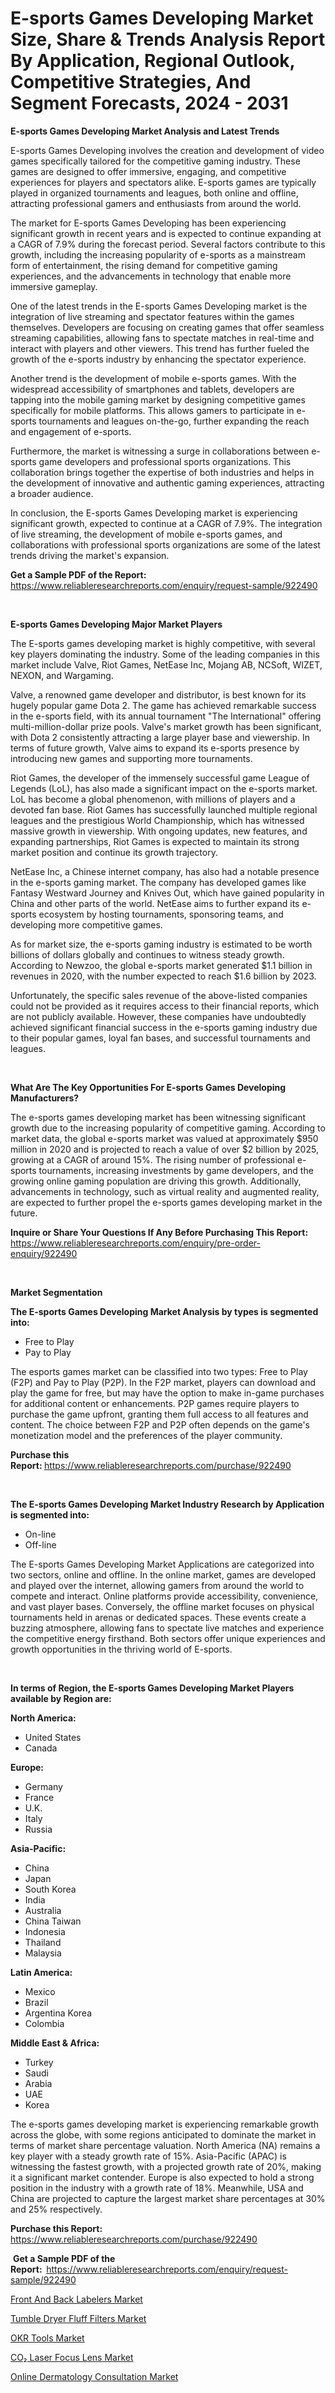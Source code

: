 <p><h1>E-sports Games Developing Market Size, Share & Trends Analysis Report By Application, Regional Outlook, Competitive Strategies, And Segment Forecasts, 2024 - 2031</h1></p><p><strong>E-sports Games Developing Market Analysis and Latest Trends</strong></p>
<p><p>E-sports Games Developing involves the creation and development of video games specifically tailored for the competitive gaming industry. These games are designed to offer immersive, engaging, and competitive experiences for players and spectators alike. E-sports games are typically played in organized tournaments and leagues, both online and offline, attracting professional gamers and enthusiasts from around the world.</p><p>The market for E-sports Games Developing has been experiencing significant growth in recent years and is expected to continue expanding at a CAGR of 7.9% during the forecast period. Several factors contribute to this growth, including the increasing popularity of e-sports as a mainstream form of entertainment, the rising demand for competitive gaming experiences, and the advancements in technology that enable more immersive gameplay.</p><p>One of the latest trends in the E-sports Games Developing market is the integration of live streaming and spectator features within the games themselves. Developers are focusing on creating games that offer seamless streaming capabilities, allowing fans to spectate matches in real-time and interact with players and other viewers. This trend has further fueled the growth of the e-sports industry by enhancing the spectator experience.</p><p>Another trend is the development of mobile e-sports games. With the widespread accessibility of smartphones and tablets, developers are tapping into the mobile gaming market by designing competitive games specifically for mobile platforms. This allows gamers to participate in e-sports tournaments and leagues on-the-go, further expanding the reach and engagement of e-sports.</p><p>Furthermore, the market is witnessing a surge in collaborations between e-sports game developers and professional sports organizations. This collaboration brings together the expertise of both industries and helps in the development of innovative and authentic gaming experiences, attracting a broader audience.</p><p>In conclusion, the E-sports Games Developing market is experiencing significant growth, expected to continue at a CAGR of 7.9%. The integration of live streaming, the development of mobile e-sports games, and collaborations with professional sports organizations are some of the latest trends driving the market's expansion.</p></p>
<p><strong>Get a Sample PDF of the Report:&nbsp;</strong> <a href="https://www.reliableresearchreports.com/enquiry/request-sample/922490">https://www.reliableresearchreports.com/enquiry/request-sample/922490</a></p>
<p>&nbsp;</p>
<p><strong>E-sports Games Developing Major Market Players</strong></p>
<p><p>The E-sports games developing market is highly competitive, with several key players dominating the industry. Some of the leading companies in this market include Valve, Riot Games, NetEase Inc, Mojang AB, NCSoft, WIZET, NEXON, and Wargaming. </p><p>Valve, a renowned game developer and distributor, is best known for its hugely popular game Dota 2. The game has achieved remarkable success in the e-sports field, with its annual tournament "The International" offering multi-million-dollar prize pools. Valve's market growth has been significant, with Dota 2 consistently attracting a large player base and viewership. In terms of future growth, Valve aims to expand its e-sports presence by introducing new games and supporting more tournaments.</p><p>Riot Games, the developer of the immensely successful game League of Legends (LoL), has also made a significant impact on the e-sports market. LoL has become a global phenomenon, with millions of players and a devoted fan base. Riot Games has successfully launched multiple regional leagues and the prestigious World Championship, which has witnessed massive growth in viewership. With ongoing updates, new features, and expanding partnerships, Riot Games is expected to maintain its strong market position and continue its growth trajectory.</p><p>NetEase Inc, a Chinese internet company, has also had a notable presence in the e-sports gaming market. The company has developed games like Fantasy Westward Journey and Knives Out, which have gained popularity in China and other parts of the world. NetEase aims to further expand its e-sports ecosystem by hosting tournaments, sponsoring teams, and developing more competitive games.</p><p>As for market size, the e-sports gaming industry is estimated to be worth billions of dollars globally and continues to witness steady growth. According to Newzoo, the global e-sports market generated $1.1 billion in revenues in 2020, with the number expected to reach $1.6 billion by 2023.</p><p>Unfortunately, the specific sales revenue of the above-listed companies could not be provided as it requires access to their financial reports, which are not publicly available. However, these companies have undoubtedly achieved significant financial success in the e-sports gaming industry due to their popular games, loyal fan bases, and successful tournaments and leagues.</p></p>
<p>&nbsp;</p>
<p><strong>What Are The Key Opportunities For E-sports Games Developing Manufacturers?</strong></p>
<p><p>The e-sports games developing market has been witnessing significant growth due to the increasing popularity of competitive gaming. According to market data, the global e-sports market was valued at approximately $950 million in 2020 and is projected to reach a value of over $2 billion by 2025, growing at a CAGR of around 15%. The rising number of professional e-sports tournaments, increasing investments by game developers, and the growing online gaming population are driving this growth. Additionally, advancements in technology, such as virtual reality and augmented reality, are expected to further propel the e-sports games developing market in the future.</p></p>
<p><strong>Inquire or Share Your Questions If Any Before Purchasing This Report:</strong> <a href="https://www.reliableresearchreports.com/enquiry/pre-order-enquiry/922490">https://www.reliableresearchreports.com/enquiry/pre-order-enquiry/922490</a></p>
<p>&nbsp;</p>
<p><strong>Market Segmentation</strong></p>
<p><strong>The E-sports Games Developing Market Analysis by types is segmented into:</strong></p>
<p><ul><li>Free to Play</li><li>Pay to Play</li></ul></p>
<p><p>The esports games market can be classified into two types: Free to Play (F2P) and Pay to Play (P2P). In the F2P market, players can download and play the game for free, but may have the option to make in-game purchases for additional content or enhancements. P2P games require players to purchase the game upfront, granting them full access to all features and content. The choice between F2P and P2P often depends on the game's monetization model and the preferences of the player community.</p></p>
<p><strong>Purchase this Report:&nbsp;</strong><a href="https://www.reliableresearchreports.com/purchase/922490">https://www.reliableresearchreports.com/purchase/922490</a></p>
<p>&nbsp;</p>
<p><strong>The E-sports Games Developing Market Industry Research by Application is segmented into:</strong></p>
<p><ul><li>On-line</li><li>Off-line</li></ul></p>
<p><p>The E-sports Games Developing Market Applications are categorized into two sectors, online and offline. In the online market, games are developed and played over the internet, allowing gamers from around the world to compete and interact. Online platforms provide accessibility, convenience, and vast player bases. Conversely, the offline market focuses on physical tournaments held in arenas or dedicated spaces. These events create a buzzing atmosphere, allowing fans to spectate live matches and experience the competitive energy firsthand. Both sectors offer unique experiences and growth opportunities in the thriving world of E-sports.</p></p>
<p>&nbsp;</p>
<p><strong>In terms of Region, the E-sports Games Developing Market Players available by Region are:</strong></p>
<p>
    <p> <strong> North America: </strong>
        <ul>
            <li>United States</li>
            <li>Canada</li>
        </ul>
        </p> 
    <p> <strong> Europe: </strong>
        <ul>
            <li>Germany</li>
            <li>France</li>
            <li>U.K.</li>
            <li>Italy</li>
            <li>Russia</li>
        </ul>
        </p> 
    <p> <strong> Asia-Pacific: </strong>
        <ul>
            <li>China</li>
            <li>Japan</li>
            <li>South Korea</li>
            <li>India</li>
            <li>Australia</li>
            <li>China Taiwan</li>
            <li>Indonesia</li>
            <li>Thailand</li>
            <li>Malaysia</li>
        </ul>
        </p> 
    <p> <strong> Latin America: </strong>
        <ul>
            <li>Mexico</li>
            <li>Brazil</li>
            <li>Argentina Korea</li>
            <li>Colombia</li>
        </ul>
        </p> 
    <p> <strong> Middle East & Africa: </strong>
        <ul>
            <li>Turkey</li>
            <li>Saudi</li>
            <li>Arabia</li>
            <li>UAE</li>
            <li>Korea</li>
        </ul>
    </p>
    </p>
<p><p>The e-sports games developing market is experiencing remarkable growth across the globe, with some regions anticipated to dominate the market in terms of market share percentage valuation. North America (NA) remains a key player with a steady growth rate of 15%. Asia-Pacific (APAC) is witnessing the fastest growth, with a projected growth rate of 20%, making it a significant market contender. Europe is also expected to hold a strong position in the industry with a growth rate of 18%. Meanwhile, USA and China are projected to capture the largest market share percentages at 30% and 25% respectively.</p></p>
<p><strong>Purchase this Report: </strong><a href="https://www.reliableresearchreports.com/purchase/922490">https://www.reliableresearchreports.com/purchase/922490</a></p>
<p>&nbsp;<strong>Get a Sample PDF of the Report:&nbsp;&nbsp;</strong><a href="https://www.reliableresearchreports.com/enquiry/request-sample/922490">https://www.reliableresearchreports.com/enquiry/request-sample/922490</a></p>
<p><strong></strong></p>
<p><p><a href="https://medium.com/@penelopeparsons766/front-and-back-labelers-market-trends-and-market-analysis-forecasted-for-period-2024-2031-928e970ce40c">Front And Back Labelers Market</a></p><p><a href="https://medium.com/@penelopeparsons766/tumble-dryer-fluff-filters-market-comprehensive-assessment-by-type-application-and-geography-afe97693e948">Tumble Dryer Fluff Filters Market</a></p><p><a href="https://github.com/CliffMedina6/Market-Research-Report-List-3/blob/main/okr-tools-market.md">OKR Tools Market</a></p><p><a href="https://medium.com/@penelopeparsons766/co%E2%82%82-laser-focus-lens-market-competitive-analysis-market-trends-and-forecast-to-2031-dc99461142fa">CO₂ Laser Focus Lens Market</a></p><p><a href="https://github.com/RickHolmes3/Market-Research-Report-List-3/blob/main/online-dermatology-consultation-market.md">Online Dermatology Consultation Market</a></p></p>